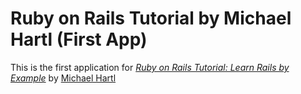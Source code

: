 # Ruby on Rails Tutorial by Michael Hartl (First App)

This is the first application for [*Ruby on Rails Tutorial: Learn Rails by Example*](http://railstutorial.org) by [Michael Hartl](http://michaelhartl.com/)